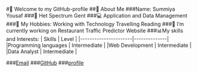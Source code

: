 #👋 Welcome to my GitHub-profile
##📌 About Me
###Name: Summiya Yousaf
###🏫 Het Spectrum Gent
###💻 Application and Data Management
###🎯 My Hobbies:
    Working with Technology
    Travelling
    Reading
###🔭 I’m currently working on Restaurant Traffic Predictor Website
###📊My skills and Interests:
    | Skills               | Level        |
    |----------------------|--------------|
    |Programming languages | Intermediate |
    |Web Development       | Intermediate |
    |Data Analyst          | Intermediate |

 ###[Email](summiyayousaf06@gmail.com)
 ###[GitHub](https://github.com/imsky2006/imsky2006.git)
 ###[profile](https://photos.app.goo.gl/WwACvmToeQA14EkN6)

